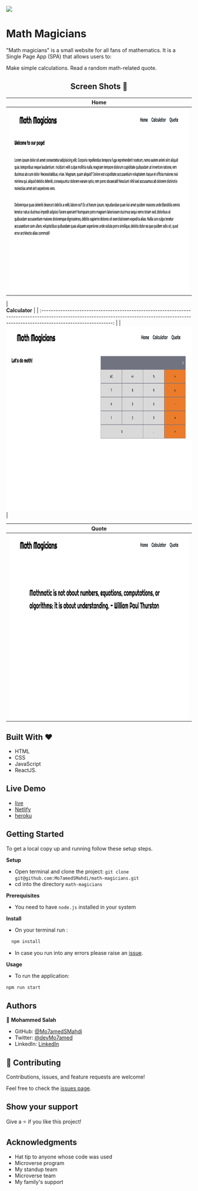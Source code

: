 ![](https://img.shields.io/badge/Microverse-blueviolet)

# Math Magicians

"Math magicians" is a small website for all fans of mathematics. It is a Single Page App (SPA) that allows users to:

Make simple calculations.
Read a random math-related quote.

<h2 align="center">
  Screen Shots 📝
</h2>

|                                                                              **Home**                                                                               |
| :-----------------------------------------------------------------------------------------------------------------------------------------------------------------: |
| <img src="https://github.com/Mo7amedSMahdi/math-magicians/blob/4c7e89424573d5ee615d41376959332ecfcbb709/src/assets/screenshots/home.png" width="1000" height="500"> |

|  
 **Calculator** |
| :------------------------------------------------------------------------------------------------------------------------------------------------------------------------------------------: |
| <img src="https://github.com/Mo7amedSMahdi/math-magicians/blob/4c7e89424573d5ee615d41376959332ecfcbb709/src/assets/screenshots/calculator.png" width="1000" height="500"> |

|                                                                              **Quote**                                                                               |
| :------------------------------------------------------------------------------------------------------------------------------------------------------------------: |
| <img src="https://github.com/Mo7amedSMahdi/math-magicians/blob/4c7e89424573d5ee615d41376959332ecfcbb709/src/assets/screenshots/quote.png" width="1000" height="500"> |

## Built With &hearts;

- HTML
- CSS
- JavaScript
- ReactJS.

## Live Demo

- [live](https://mo7amedsmahdi.github.io/math-magicians/)
- [Netlify](https://tubular-bonbon-590bdc.netlify.app/)
- [heroku](https://ms-math-magicians.herokuapp.com/)

## Getting Started

To get a local copy up and running follow these setup steps.

**Setup**

- Open terminal and clone the project: `git clone git@github.com:Mo7amedSMahdi/math-magicians.git`
- cd into the directory `math-magicians`

**Prerequisites**

- You need to have `node.js` installed in your system

**Install**

- On your terminal run :

```sh
  npm install
```

- In case you run into any errors please raise an [issue](https://github.com/Mo7amedSMahdi/math-magicians/issues).

**Usage**

- To run the application:

```sh
npm run start

```

## Authors

👤 **Mohammed Salah**

- GitHub: [@Mo7amedSMahdi](https://github.com/Mo7amedSMahdi)
- Twitter: [@devMo7amed](https://twitter.com/devMo7amed)
- LinkedIn: [LinkedIn](https://www.linkedin.com/in/mohammed-mahdi-b20340162/)

## 🤝 Contributing

Contributions, issues, and feature requests are welcome!

Feel free to check the [issues page](../../issues/).

## Show your support

Give a ⭐️ if you like this project!

## Acknowledgments

- Hat tip to anyone whose code was used
- Microverse program
- My standup team
- Microverse team
- My family's support
